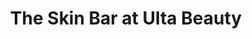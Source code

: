 ---
title: "The Skin Bar at Ulta Beauty"
url: /river-forest/the-skin-bar-at-ulta-beauty/
shop: beauty
---